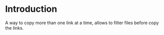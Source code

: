 Introduction
============
A way to copy more than one link at a time, allows to filter files before copy the links.

